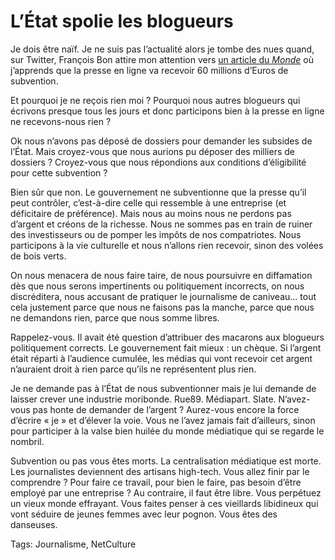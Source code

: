 # L’État spolie les blogueurs

Je dois être naïf. Je ne suis pas l’actualité alors je tombe des nues quand, sur Twitter, François Bon attire mon attention vers [un article du *Monde*](http://www.lemonde.fr/actualite-medias/article/2009/12/30/les-editeurs-de-presse-en-ligne-se-repartissent-20-millions-d-euros-d-aides_1285932_3236.html) où j’apprends que la presse en ligne va recevoir 60 millions d’Euros de subvention.

Et pourquoi je ne reçois rien moi ? Pourquoi nous autres blogueurs qui écrivons presque tous les jours et donc participons bien à la presse en ligne ne recevons-nous rien ?

Ok nous n’avons pas déposé de dossiers pour demander les subsides de l’État. Mais croyez-vous que nous aurions pu déposer des milliers de dossiers ? Croyez-vous que nous répondions aux conditions d’éligibilité pour cette subvention ?

Bien sûr que non. Le gouvernement ne subventionne que la presse qu’il peut contrôler, c’est-à-dire celle qui ressemble à une entreprise (et déficitaire de préférence). Mais nous au moins nous ne perdons pas d’argent et créons de la richesse. Nous ne sommes pas en train de ruiner des investisseurs ou de pomper les impôts de nos compatriotes. Nous participons à la vie culturelle et nous n’allons rien recevoir, sinon des volées de bois verts.

On nous menacera de nous faire taire, de nous poursuivre en diffamation dès que nous serons impertinents ou politiquement incorrects, on nous discréditera, nous accusant de pratiquer le journalisme de caniveau… tout cela justement parce que nous ne faisons pas la manche, parce que nous ne demandons rien, parce que nous somme libres.

Rappelez-vous. Il avait été question d’attribuer des macarons aux blogueurs politiquement corrects. Le gouvernement fait mieux : un chèque. Si l’argent était réparti à l’audience cumulée, les médias qui vont recevoir cet argent n’auraient droit à rien parce qu’ils ne représentent plus rien.

Je ne demande pas à l’État de nous subventionner mais je lui demande de laisser crever une industrie moribonde. Rue89. Médiapart. Slate. N’avez-vous pas honte de demander de l’argent ? Aurez-vous encore la force d’écrire « je » et d’élever la voie. Vous ne l’avez jamais fait d’ailleurs, sinon pour participer à la valse bien huilée du monde médiatique qui se regarde le nombril.

Subvention ou pas vous êtes morts. La centralisation médiatique est morte. Les journalistes deviennent des artisans high-tech. Vous allez finir par le comprendre ? Pour faire ce travail, pour bien le faire, pas besoin d’être employé par une entreprise ? Au contraire, il faut être libre. Vous perpétuez un vieux monde effrayant. Vous faites penser à ces vieillards libidineux qui vont séduire de jeunes femmes avec leur pognon. Vous êtes des danseuses.

Tags: Journalisme, NetCulture